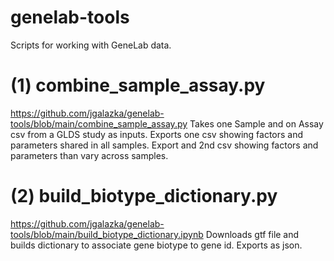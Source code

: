 # genelab-tools
Scripts for working with GeneLab data.

# (1) combine_sample_assay.py
https://github.com/jgalazka/genelab-tools/blob/main/combine_sample_assay.py
Takes one Sample and on Assay csv from a GLDS study as inputs. Exports one csv showing factors and parameters shared in all samples. Export and 2nd csv showing factors and parameters than vary across samples.

# (2) build_biotype_dictionary.py
https://github.com/jgalazka/genelab-tools/blob/main/build_biotype_dictionary.ipynb
Downloads gtf file and builds dictionary to associate gene biotype to gene id. Exports as json.

